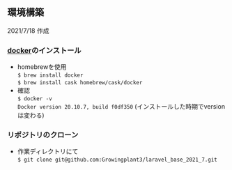 ## 環境構築
2021/7/18 作成<br>
### [docker](https://docs.docker.com/)のインストール
- homebrewを使用<br>
  ```$ brew install docker```<br>
  ```$ brew install cask homebrew/cask/docker```
- 確認<br>
  ```$ docker -v```<br>
  ```Docker version 20.10.7, build f0df350``` (インストールした時期でversionは変わる)<br>
### リポジトリのクローン
- 作業ディレクトリにて<br>
  ```$ git clone git@github.com:Growingplant3/laravel_base_2021_7.git```
